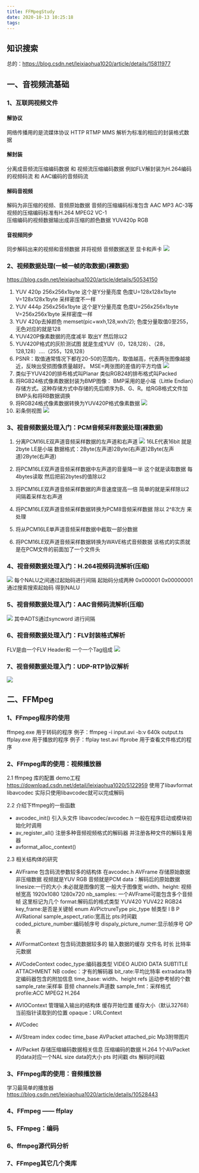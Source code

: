 ```yaml
---
title: FFMpegStudy
date: 2020-10-13 10:25:18
tags:
---
```

## 知识搜索
总的：https://blog.csdn.net/leixiaohua1020/article/details/15811977

## 一、音视频流基础
### 1、互联网视频文件
#### 解协议
网络传播用的是流媒体协议 HTTP RTMP MMS 解析为标准的相应的封装格式数据
#### 解封装
分离成音频流压缩编码数据 和 视频流压缩编码数据 例如FLV解封装为H.264编码的视频码流 和 AAC编码的音频码流
#### 解码音视频
解码为非压缩的视频、音频原始数据 音频的压缩编码标准包含  AAC  MP3  AC-3等  视频的压缩编码标准有H.264 MPEG2  VC-1  
压缩编码的视频数据输出成非压缩的颜色数据  YUV420p  RGB 
#### 音视频同步
同步解码出来的视频和音频数据 并将视频 音频数据送至 显卡和声卡
![](./2020-08-08-09-29-30.png)
<!-- more -->
### 2、视频数据处理(一帧一帧的取数据)(裸数据)
https://blog.csdn.net/leixiaohua1020/article/details/50534150

1. YUV 420p 256x256x1byte 这个是Y分量亮度  色度U=128x128x1byte V=128x128x1byte 采样密度不一样
2. YUV 444p 256x256x1byte 这个是Y分量亮度  色度U=256x256x1byte V=256x256x1byte 采样密度一样
3. YUV 420p去掉颜色 memset(pic+wxh,128,wxh/2); 色度分量取值0至255，无色对应的就是128
4. YUV420P像素数据的亮度减半 取出Y 然后除以2
5. YUV420P格式的灰阶测试图 就是生成YUV（0，128,128）、（28，128,128）....（255，128,128）
6. PSNR：取值通常情况下都在20-50的范围内，取值越高，代表两张图像越接近，反映出受损图像质量越好。
MSE=两张图的差值的平方均值
![](./![](./2020-07-27-09-04-07.png).png)
7. 类似于YUV420的排布格式叫Planar 类似RGB24的排布格式叫Packed
8. 将RGB24格式像素数据封装为BMP图像：
BMP采用的是小端（Little Endian）存储方式。这种存储方式中存储的先后顺序为B、G、R。给RGB格式文件加BMP头和将RB数据调换
9. 将RGB24格式像素数据转换为YUV420P格式像素数据
![](./2020-07-27-09-17-56.png)
10. 彩条侧视图
![](./11.%20.png)

### 3、视音频数据处理入门：PCM音频采样数据处理(裸数据)
1. 分离PCM16LE双声道音频采样数据的左声道和右声道
![](./2020-07-27-12-19-07.png)
16LE代表16bit 就是2byte LE是小端
数据格式：2Byte(左声道)2Byte(右声道)2Byte(左声道)2Byte(右声道)

2. 将PCM16LE双声道音频采样数据中左声道的音量降一半
这个就是读取数据 每4bytes读取 然后把前2bytes的值除以2

3. 将PCM16LE双声道音频采样数据的声音速度提高一倍
   简单的就是采样除以2  间隔着采样左右声道

4. 将PCM16LE双声道音频采样数据转换为PCM8音频采样数据
   除以 2^8次方 来处理

5. 将从PCM16LE单声道音频采样数据中截取一部分数据


6. 将PCM16LE双声道音频采样数据转换为WAVE格式音频数据
   该格式的实质就是在PCM文件的前面加了一个文件头

### 4、视音频数据处理入门：H.264视频码流解析(压缩)
![](./2020-07-28-08-59-36.png)
每个NALU之间通过起始码进行间隔 起始码分成两种 0x000001 0x00000001
通过搜索搜索起始码 得到NALU

### 5、视音频数据处理入门：AAC音频码流解析(压缩)
![](./2020-07-28-09-06-55.png)
其中ADTS通过syncword 进行间隔

### 6、视音频数据处理入门：FLV封装格式解析
FLV是由一个FLV Header和 一个一个Tag组成
![](./2020-08-08-10-00-13.png)

### 7、视音频数据处理入门：UDP-RTP协议解析
![](./2020-08-08-10-05-22.png)


## 二、FFMpeg
### 1、FFmpeg程序的使用
ffmpeg.exe 用于转码的程序 
例子：ffmpeg -i input.avi -b:v 640k output.ts
ffplay.exe 用于播放的程序
例子：ffplay test.avi
ffprobe 用于查看文件格式的程序 

### 2、FFmpeg库的使用：视频播放器
2.1 ffmpeg 库的配置 demo工程
https://download.csdn.net/detail/leixiaohua1020/5122959
使用了libavformat libavcodec 实际只使用libavcodec就可以完成解码

2.2 介绍下ffmpeg的一些函数
- avcodec_init()
引入头文件 libavcodec/avcodec.h
一般在程序启动或模块初始化时调用 
- av_register_all()
注册多种音频视频格式的解码器 并注册各种文件的解码复用器
- avformat_alloc_context()

2.3 相关结构体的研究 
- AVFrame 包含码流参数较多的结构体 在avcodec.h
  AVFrame 存储原始数据 非压缩数据 视频就是YUV RGB 音频就是PCM 
  data：解码后的原始数据
  linesize:一行的大小 未必就是图像的宽 一般大于图像宽
  width、height: 视频帧宽高 1920x1080 1280x720
  nb_samples: 一个AVFrame可能包含多个音频帧 这里标记为几个
  format:解码后的格式类型 YUV420 YUV422 RGB24
  key_frame:是否是关键帧
  enum AVPictrureType pic_type 帧类型 I B P
  AVRational sample_aspect_ratio:宽高比
  pts:时间戳
  coded_picture_number:编码帧序号
  dispaly_picture_numer:显示帧序号
  QP表

- AVFormatContext 包含码流数据较多的
  输入数据的缓存
  文件名
  时长
  比特率
  元数据 

- AVCodeContext
  codec_type:编码器类型  VIDEO  AUDIO DATA SUBTITLE ATTACHMENT NB
  codec：才有的解码器 
  bit_rate:平均比特率
  extradata:特定编码器包含的附加信息 
  time_base:
  width、height
  refs 运动参考帧的个数
  sample_rate:采样率 音频
  channels:声道数
  sample_fmt：采样格式
  profile:ACC  MPEG2 H.264

- AVIOContext 管理输入输出的结构体
   缓存开始位置
   缓存大小（默认32768）
   当前指针读取到的位置
   opaque：URLContext

- AVCodec

- AVStream
  index
  codec
  time_base
  AVPacket attached_pic Mp3附带图片

- AVPacket 存储压缩编码数据相关信息
  压缩编码的数据 H.264 1个AVPacket的data对应一个NAL
  size data的大小
  pts 时间戳
  dts 解码时间戳


### 3、FFmpeg库的使用：音频播放器
学习最简单的播放器
https://blog.csdn.net/leixiaohua1020/article/details/10528443

### 4、FFmpeg —— ffplay
### 5、FFmpeg：编码
### 6、ffmpeg源代码分析
### 7、FFmpeg其它几个类库